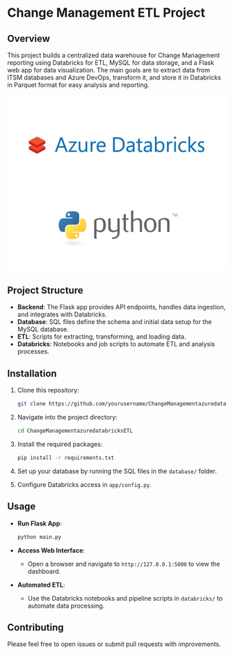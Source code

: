# Change Management ETL Project

## Overview
This project builds a centralized data warehouse for Change Management reporting using Databricks for ETL, MySQL for data storage, and a Flask web app for data visualization. The main goals are to extract data from ITSM databases and Azure DevOps, transform it, and store it in Databricks in Parquet format for easy analysis and reporting.

![Screenshot](databricks.png)

## Project Structure
- **Backend**: The Flask app provides API endpoints, handles data ingestion, and integrates with Databricks.
- **Database**: SQL files define the schema and initial data setup for the MySQL database.
- **ETL**: Scripts for extracting, transforming, and loading data.
- **Databricks**: Notebooks and job scripts to automate ETL and analysis processes.

## Installation

1. Clone this repository:
    ```bash
    git clone https://github.com/yourusername/ChangeManagementazuredatabricksETL.git
    ```

2. Navigate into the project directory:
    ```bash
    cd ChangeManagementazuredatabricksETL
    ```

3. Install the required packages:
    ```bash
    pip install -r requirements.txt
    ```

4. Set up your database by running the SQL files in the `database/` folder.

5. Configure Databricks access in `app/config.py`.

## Usage

- **Run Flask App**:
    ```bash
    python main.py
    ```
- **Access Web Interface**:
    - Open a browser and navigate to `http://127.0.0.1:5000` to view the dashboard.

- **Automated ETL**:
    - Use the Databricks notebooks and pipeline scripts in `databricks/` to automate data processing.

## Contributing
Please feel free to open issues or submit pull requests with improvements.
